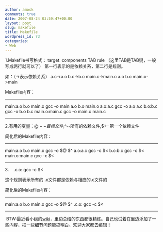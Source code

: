 ```yaml
---
author: amosk
comments: true
date: 2007-08-24 03:59:47+00:00
layout: post
slug: makefile
title: Makefile
wordpress_id: 73
categories:
- Web
---
```


1.Makefile书写格式：
target: components TAB rule （这里TAB是TAB键，一般写成两行就可以了）
第一行表示的是依赖关系，第二行是规则。

如：（->表示依赖关系）
a.c->a.o
b.c->b.o
main.c->main.o
a.o b.o main.o->main

Makefile内容：
*******************
main:a.o b.o main.o
gcc -o main a.o b.o main.o
a.o:a.c
gcc -o a.o a.c
b.o:b.c
gcc -o b.o b.c
main.o:main.c
gcc -o main.o main.c
*******************

2.有用的变量：$@--目标文件,$^--所有的依赖文件,$<--第一个依赖文件

简化后的Makefile内容：
*********************
main:a.o b.o main.o
gcc -o $@ $^
a.o:a.c
gcc -c $<
b.o:b.c
gcc -c $<
main.o:main.c
gcc -c $<
********************

3.   
.c.o:
gcc -c $<

这个规则表示所有的 .o文件都是依赖与相应的.c文件的

简化后的Makefile内容：
**********************
main:a.o b.o main.o
gcc -o $@ $^
.c.o:
gcc -c $<
**********************

 BTW:最近看小组的[wiki](http://www.xiyoulinux.cn/wiki)，里边总结的东西都很精练。自己也试着在里边添加了一些内容，把一些细节问题能搞明白。欢迎大家都去编辑！
